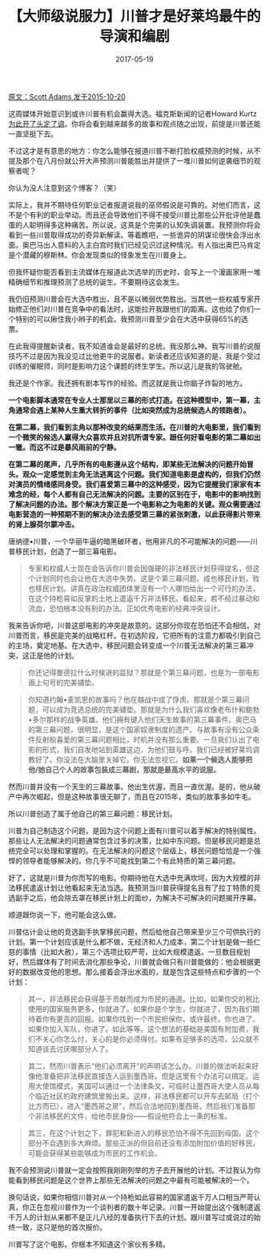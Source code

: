﻿---
layout: post
title: 【大师级说服力】川普才是好莱坞最牛的导演和编剧
date: 2017-05-19
---

 [原文：Scott Adams         发于2015-10-20][1]


这周媒体开始意识到或许川普有机会赢得大选。福克斯新闻的记者Howard Kurtz[为此开了头定了调][2]。你将会看到越来越多的故事和观点随之出现，前提是川普还能一直坚挺下去。

不过这才是有意思的地方：你怎么能够在报道川普不断打脸权威预测的时候，从不提及那个在八月份就公开大声预测川普能胜出并提供了一堆川普如何逆袭细节的观察者呢？

你认为没人注意到这个博客？（笑）

实际上，我并不期待任何职业记者报道说我的巫师假说是可靠的。对他们而言，这不是个有利的职业举动。而且还会导致他们不得不接受川普比那些公开批评他是蠢蛋的人聪明得多这种痛苦。所以说，这真是个完美的认知失调装置。我预测你将会看到一些川普取得成功的奇异新解读。等着瞧吧，一些诡异的阴谋论很快会浮出水面。奥巴马出人意料的入主白宫时我们已经见识过这种情况。有人指出奥巴马肯定是个潜藏的穆斯林。你会发现类似的怪象发生在川普身上。

但我怀疑你能否看到主流媒体在报道此次选举的历史时，会写上一个漫画家用一堆精确细节和推理预测了总统的诞生。不要期待这会发生。

我仍旧预测川普会在大选中胜出，且不是以微弱优势胜出。当其他一些权威专家开始修正他们对川普在竞争中的看法时，这能拉开我跟他们的距离。这也给了你们一个特别的可以揪住我小辫子的机会。我预测川普至少会在大选中获得65%的选票。

在此我得提醒新读者，我不知道谁会是最好的总统。我没那么神。我写川普的说服技巧不过是因为我没见过比他更牛的说服者。新读者还应该知道的是，我是个受过训练的催眠师，同时是影响力这个课题的终生学生。所以这儿是我的驾驶舱。

我还是个作家。我还拥有剧本写作的经验。而这就是我让你脑子炸裂的地方。

**一个电影脚本通常在专业人士那里以三幕的形式打造。在这种模型中，第一幕，主角通常会遇上某种人生重大转折的事件（比如突然成为总统候选人的领跑者）。**

**在第二幕，我们看到主角以那种改变的结果而生活。在川普的大电影里，我们看到一个微笑的候选人赢得大众喜欢并且对抗所谓专家。跟任何好看电影的第二幕如出一辙。而这不过是暴风雨前的宁静。**

**在第二幕的尾声，几乎所有的电影遵从这个结构，即某些无法解决的问题开始冒头。观众一定感觉到主角无法逃离这个问题。我们知道电影是虚构的，但我们仍然对演员的情绪感同身受。我们喜爱第三幕中的这种感受，因为它提醒我们家家有本难念的经，每个人都有自己无法解决的问题。主要的区别在于，电影中的影响找到了解决问题的办法。那个解决方案正是一个电影称之为电影的关键。观众需要通过电影营造的一种预期不到的解决办法去感受第三幕的紧张刺激，以此获得影片带来的肾上腺荷尔蒙冲击。**

唐纳德•川普，一个华丽牛逼的暗黑破环者，他用非凡的不可能解决的问题——川普移民计划，创造了一部三幕电影。

>专家和权威人士现在会告诉你川普会因强硬的非法移民计划获得提名，但这个计划同时也会让他在大选中失势。这是个第三幕问题。成也移民计划，败也移民计划。讲真在政治权威团体里没有一个人哪怕给出一个可行的办法，在这个持枪易如反掌的土地上遣返千万非法移民。看起来，若不经过暴动和流血，恐怕根本没有别的办法。正如优秀电影的经典冲突设计。

我来告诉你吧，川普这部电影的冲突是故意的。这部分你现在恐怕还不会相信。对川普而言，移民是完美的战略杠杆。在初选阶段，它把所有的注意力都吸引到自己的主场，奠定地基。在大选中，移民问题会转变成一个川普无法解决的第三幕冲突，这正是他的计划。

>你还记得曼德拉什么时候进的监狱？那就是个第三幕问题，也是为一部电影画上句号的完美铺垫。

>你知道约翰•麦凯恩的故事吗？他在越战中成了俘虏。那就是个第三幕问题，可以成为竞选总统的完美铺垫。那就是为什么我们喜欢像老布什和鲍勃•多尔那样的战争英雄。他们拥有键入他们天生故事的第三幕事件。奥巴马的第三幕问题，很明显，是这个国家奴隶制度的遗产。与故事有没有公众条件反射般喜爱的第三幕问题相比，时机并没有那么重要。一旦我们认出了电影的形式，我们自发地站到英雄这边，为他们鼓与呼。我们已经被好莱坞调教好了。你没法在大脑里关掉它。你无法忽视它。**如果一个候选人能够把他/她自己个人的故事包装成三幕剧，那就是最高水平的说服。**

然而川普并没有一个天生的三幕故事。他出生优渥，而且一直优渥。是的，他从破产中再次崛起，但是这种故事很无聊了，而且在2015年，类似的故事多如牛毛。

所以川普创造了属于他自己的第三幕问题：移民计划。

川普为自己制造这个问题，是因为这个问题上面有川普可以着手解决的特别属性。那些让人无法解决的问题通常包含过多的决策，比如中东问题。但是移民问题是总统完全可以处理和掌握的。在无法解决的问题这个层级上，移民问题恰恰是一个强悍的领导者能够解决的。你几乎不可能找到第二个有此特质的第三幕问题。

好了，这就是川普为你而写的电影。你期待他在大选中充满坎坷，因为大规模的非法移民遣返计划让他看起来无法当选。我预测当川普获得提名且有了拉丁特质的竞选副手之后，他会除去罩在移民计划上的面纱，为解决不可解决的问题揭开序幕。

顺道跟你说一下，他可能会这么做。

川普估计会让他的竞选副手执掌移民问题，然后给他自己带来至少三个可供执行的计划。第一个计划应该是什么都不做，无经济和人力成本，第二个计划是做一些仁慈的事情（比如大赦），第三个选项比较严苛，比如大规模遣返。一旦数目规划好，然后媒体有了时间去消化那些争论，川普就会做只有川普能做的：他会根据更好的数据改变他的思想。那么接着会浮出水面的，就是包含这些特点和步骤的一个计划：

>其一，非法移民会获得基于贡献而成为市民的通道。比如，如果你交的税比使用的国家服务更多，你就进了。如果你是个学生，你就进了，因为我们期待着你有更高的回报。如果你找到一个市民担保你，或许最终，你也进了。如果你加入军队，你进了。如此等等。这个想法的基础是美国有附加费，我们不关心你怎么付，关心的是你必须得付。如果有足够多的选项，公众就不知道该去讨厌哪部分人了。

>其二，然而川普表示“他们必须离开”的声明该怎么办。川普的做法听起来好像他准备把非法移民直接连人运到墨西哥。但是这里有个办法可以搞定。运用大使馆模式，美国可以通过一个法律条文，可临时让墨西哥大使人员从每个临近社区的政府建筑里搬出来。这样，非法移民都可以开车去邮局（打个比方而已），进入“墨西哥之房”，然后合法地回到墨西哥。然后我们准备那个非法移民的文件，给他市民身份——假设他符合上一条的标准。

>其三，在这个计划之下，罪犯和新进入的移民恐怕不得不先回到母国。这个部分不会遇到多大麻烦。那些正派的但目前还没有添加附加价值的好移民，可能会获得某些能够成为市民的工作机会。

我不会预测说川普就一定会按照我刚刚列举的方子去开展他的计划。不过我认为你能看到移民问题是这个世界上那些无法解决的问题之中最有可能被解决的一个。

换句话说，如果你相信川普对从一个持枪如此容易的国家遣返千万人口相当严苛认真，你正在忽视川普作为一个谈判者的数十年记录。川普一开始提出这个强制遣返千万人的计划从来都不是正儿八经的准备执行下去的计划。跟川普写过或说过的始终一致，这只是他的首次报价。

川普写了这个电影。你根本不知道这个家伙有多精。

[1]: http://blog.dilbert.com/post/131552504961/trumps-third-act-part-of-the-trump-persuasion
[2]: http://www.foxnews.com/politics/2015/10/20/media-establishment-finally-admits-trump-could-win-this-thing.html







